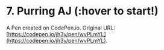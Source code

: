 # 7. Purring AJ (:hover to start!)

A Pen created on CodePen.io. Original URL: [https://codepen.io/jh3y/pen/wvPLmYL](https://codepen.io/jh3y/pen/wvPLmYL).

